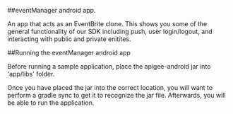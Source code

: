 ##eventManager android app.

An app that acts as an EventBrite clone. This shows you some of the general functionality of our SDK including push, user login/logout, and interacting with public and private enitites.

##Running the eventManager android app

Before running a sample application, place the apigee-android jar into 'app/libs' folder.  

Once you have placed the jar into the correct location, you will want to perform a gradle sync to get it to recognize the jar file.  Afterwards, you will be able to run the application.

